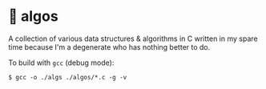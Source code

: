 # 📝 algos

A collection of various data structures & algorithms in C written in my spare
time because I'm a degenerate who has nothing better to do.

To build with `gcc` (debug mode):

```shell
$ gcc -o ./algs ./algos/*.c -g -v
```
